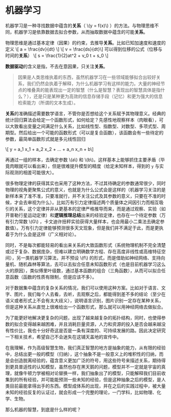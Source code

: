 # 机器学习

机器学习是一种寻找数据中蕴含的**关系**（ \\(y = f(x)\\) ）的方法。与物理思维不同，机器学习是依靠数据去拟合参数，从而抽取数据中蕴含的可能**关系**。

物理思维是通过基本定律（因果）的约束，去推导**关系**。比如已知加速度和速度的定义
\\[ a = \frac{dv}{dt} \\]
\\[ v = \frac{ds}{dt}\\]
可以得到位移的公式（位移与时间的**关系**）
\\[ s = \frac{1}{2}at^2 + v_0 t + s_0 \\]

**数据驱动**的含义是指，不去在意因果，只关注**关系**。

> 因果是人类思维执着的东西，虽然机器学习在一些领域能够拟合出较好关系，我们仍然会执着于解释，为什么机器学习有这样的能力。大量的神经节点的堆叠真的能表现出一定的智慧（什么是智慧？表现出的智慧具体是指什么？），还是只是某种更为高效的信息存储手段（记忆）和更为强大的信息检索能力（所谓的文本生成）。

**关系**的准确描述需要数学语言，不管你是否想给这个关系赋予其物理意义。经典的统计回归算法会给定一个函数形式，如何给定？先感性地观察样本（肉眼看），可以大致看出变量之间满足什么关系，比如线性型、指数型、对数型、多项式型、周期型。然后给出一个可能的函数形式（可以是复合函数），该函数会有一些待定的参数，最简单函数形式就是多元线性回归

\\[ y = a_1 x_1 + a_2 x_2 + ... + a_n x_n + b\\]

再通过一组的样本，去确定参数 \\(a\\) 和 \\(b\\)。这样基本上能够抓住主要矛盾（毕竟肉眼就可以看出来），但是很难提升模型的精度（给定未知样本，得到的 `y` 与实际观测的相差可能很大）。

很多物理定律的获得其实也采用了这种方法，不过其待确定的参数通常很少，同时物理的视角更聚焦公式的意义，也就是为什么公式会是这样的（机器学习关注的是新样本来了准不准，只要准就行，并不关注公式及其参数的意义，只要在不准的时候，才会去审视为什么）。比如万有引力定律描述两个质量体之间因引力而相互吸引的关系，这个定律并非从更基本的定律严格推导而来，而是通过观察、实验（如开普勒行星运动定律）和**逻辑推理总结**出来的经验定律，也存在一个待定参数（万有引力常数 \\(G\\) ，卡文迪许扭秤实验获得大量样本，也会用最小二乘法去确定参数值）。万有引力定律能够预测很多天文现象，但是我们并不满足于此，而是更执着于为什么会是这样（广义相对论）。

同时，不是每次都能轻易的看出来关系的大致函数形式（系统物理机制不完全清楚或过于复杂、数据庞杂，但难以建立明确数学方程、存在高度非线性或高维特征空间），另一类机器学习算法，并不预设 \\(f\\) 的形式，而是借助如神经网络、支持向量机、随机森林等算法，去可以去拟合任意未知函数形式（也是目前机器学习这么火的原因），类似傅里叶级数，通过基本函数的组合（三角函数），从而可以拟合任意函数（函数的性质有限制，但是应该不多）。

对于数据集中蕴含的复杂关系的情况，我们可以使用这种方案。比如对于语言、文字、图片，我们每个人去看，去听，去观察之后，都能得到差不多的结论（至少在语义或者形式上不会有太大歧义），说明语言识别，图片识别一定存在某种关系，但是这种关系从直觉上很难给出一个函数形式，那么就可以用神经网络去做拟合。

为了能更好地解决更复杂的问题，出现了越来越复杂的拓扑结构，同时，也使得参数的拟合变得越来越困难，并且消耗巨量资源，人力和资源的投入是否会越来越没有性价比，我也十分好奇这是否是一条有深度的、可持续发展的路。因此决定研究一下相关技术，希望自己不会迷失在这铺天盖地的宣传中。

在我理解，作为高级智慧生物，我们真正智慧的地方是抽象的能力，从有限的经验中，总结出更一般的模型（归纳），这个抽象不是一般意义上的堆积性的归纳，而是会创造脱离经验的，蕴含意义更加广泛的符号，用这些符号来描述关系，期待得到更具普适性的认知模型，虽然也存在黑天鹅的问题，模型并不一定就是宇宙的真理，就像牛顿力学被相对论替换一样，我们抽象出了的模型，只能解释我们目前收集到的所有经验，并可能能预测一些未知的经验，但是这种抽象之后的模型，是人类目前最能拿得出手的东西。模型成体系的出现，并在之后的实践过程中，被大量未知的经验反复的认证过，就会形成一个完整的理论，一门学科，比如物理、化学、生物。

那么机器的智慧，到底是什么样的呢？
